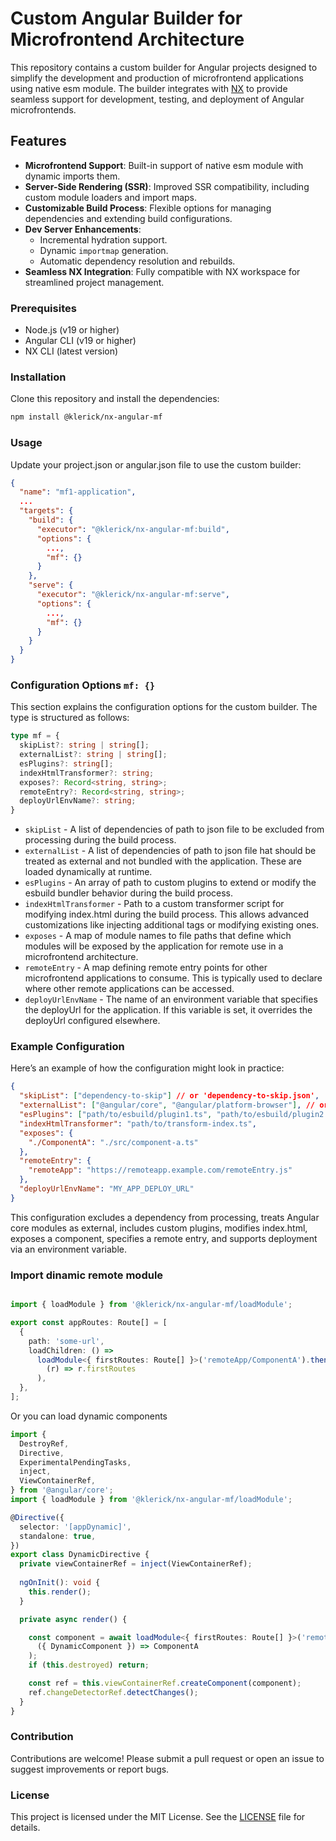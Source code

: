 # Custom Angular Builder for Microfrontend Architecture

This repository contains a custom builder for Angular projects designed to simplify the development and production of microfrontend applications using native esm module. 
The builder integrates with [NX](https://nx.dev/) to provide seamless support for development, testing, and deployment of Angular microfrontends.

## Features

- **Microfrontend Support**: Built-in support of native esm module with dynamic imports them.
- **Server-Side Rendering (SSR)**: Improved SSR compatibility, including custom module loaders and import maps.
- **Customizable Build Process**: Flexible options for managing dependencies and extending build configurations.
- **Dev Server Enhancements**:
  - Incremental hydration support.
  - Dynamic `importmap` generation.
  - Automatic dependency resolution and rebuilds.
- **Seamless NX Integration**: Fully compatible with NX workspace for streamlined project management.

### Prerequisites

- Node.js (v19 or higher)
- Angular CLI (v19 or higher)
- NX CLI (latest version)

### Installation

Clone this repository and install the dependencies:

```bash
npm install @klerick/nx-angular-mf
 ```
### Usage

Update your project.json or angular.json file to use the custom builder:

```json
{
  "name": "mf1-application",
  ...
  "targets": {
    "build": {
      "executor": "@klerick/nx-angular-mf:build",
      "options": {
        ...,
        "mf": {}
      }
    },
    "serve": {
      "executor": "@klerick/nx-angular-mf:serve",
      "options": {
        ...,
        "mf": {}
      }
    }
  }
}
```
### Configuration Options `mf: {}`
This section explains the configuration options for the custom builder. 
The type is structured as follows:

```typescript
type mf = {
  skipList?: string | string[];
  externalList?: string | string[];
  esPlugins?: string[];
  indexHtmlTransformer?: string;
  exposes?: Record<string, string>;
  remoteEntry?: Record<string, string>;
  deployUrlEnvName?: string;
}
```
- ```skipList``` - A list of dependencies of path to json file to be excluded from processing during the build process.
- ```externalList``` -  A list of dependencies of path to json file hat should be treated as external and not bundled with the application. These are loaded dynamically at runtime.
- ```esPlugins``` - An array of path to custom plugins to extend or modify the esbuild bundler behavior during the build process.
- ```indexHtmlTransformer``` - Path to a custom transformer script for modifying index.html during the build process. This allows advanced customizations like injecting additional tags or modifying existing ones.
- ```exposes``` - A map of module names to file paths that define which modules will be exposed by the application for remote use in a microfrontend architecture.
- ```remoteEntry``` - A map defining remote entry points for other microfrontend applications to consume. This is typically used to declare where other remote applications can be accessed.
- ```deployUrlEnvName``` - The name of an environment variable that specifies the deployUrl for the application. If this variable is set, it overrides the deployUrl configured elsewhere.

### Example Configuration
Here’s an example of how the configuration might look in practice:
```json
{
  "skipList": ["dependency-to-skip"] // or 'dependency-to-skip.json',
  "externalList": ["@angular/core", "@angular/platform-browser"], // or 'external-list-dependency.json',
  "esPlugins": ["path/to/esbuild/plugin1.ts", "path/to/esbuild/plugin2.ts"],
  "indexHtmlTransformer": "path/to/transform-index.ts",
  "exposes": {
    "./ComponentA": "./src/component-a.ts"
  },
  "remoteEntry": {
    "remoteApp": "https://remoteapp.example.com/remoteEntry.js"
  },
  "deployUrlEnvName": "MY_APP_DEPLOY_URL"
}

```
This configuration excludes a dependency from processing, treats Angular core modules as external, includes custom plugins, modifies index.html, exposes a component, specifies a remote entry, and supports deployment via an environment variable.

### Import dinamic remote module

```typescript

import { loadModule } from '@klerick/nx-angular-mf/loadModule';

export const appRoutes: Route[] = [
  {
    path: 'some-url',
    loadChildren: () =>
      loadModule<{ firstRoutes: Route[] }>('remoteApp/ComponentA').then(
        (r) => r.firstRoutes
      ),
  },
];
```

Or you can load dynamic components

```typescript
import {
  DestroyRef,
  Directive,
  ExperimentalPendingTasks,
  inject,
  ViewContainerRef,
} from '@angular/core';
import { loadModule } from '@klerick/nx-angular-mf/loadModule';

@Directive({
  selector: '[appDynamic]',
  standalone: true,
})
export class DynamicDirective {
  private viewContainerRef = inject(ViewContainerRef);
  
  ngOnInit(): void {
    this.render();
  }

  private async render() {

    const component = await loadModule<{ firstRoutes: Route[] }>('remoteApp/ComponentA').then(
      ({ DynamicComponent }) => ComponentA
    );
    if (this.destroyed) return;

    const ref = this.viewContainerRef.createComponent(component);
    ref.changeDetectorRef.detectChanges();
  }
}

```


### Contribution

Contributions are welcome! Please submit a pull request or open an issue to suggest improvements or report bugs.

### License 

This project is licensed under the MIT License. See the [LICENSE](../../LICENSE) file for details.
